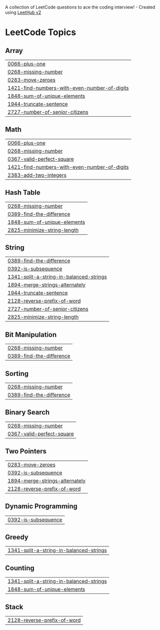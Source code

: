 A collection of LeetCode questions to ace the coding interview! - Created using [LeetHub v2](https://github.com/arunbhardwaj/LeetHub-2.0)
<!---LeetCode Topics Start-->
# LeetCode Topics
## Array
|  |
| ------- |
| [0066-plus-one](https://github.com/Suhail156/Leet-Code/tree/master/0066-plus-one) |
| [0268-missing-number](https://github.com/Suhail156/Leet-Code/tree/master/0268-missing-number) |
| [0283-move-zeroes](https://github.com/Suhail156/Leet-Code/tree/master/0283-move-zeroes) |
| [1421-find-numbers-with-even-number-of-digits](https://github.com/Suhail156/Leet-Code/tree/master/1421-find-numbers-with-even-number-of-digits) |
| [1848-sum-of-unique-elements](https://github.com/Suhail156/Leet-Code/tree/master/1848-sum-of-unique-elements) |
| [1944-truncate-sentence](https://github.com/Suhail156/Leet-Code/tree/master/1944-truncate-sentence) |
| [2727-number-of-senior-citizens](https://github.com/Suhail156/Leet-Code/tree/master/2727-number-of-senior-citizens) |
## Math
|  |
| ------- |
| [0066-plus-one](https://github.com/Suhail156/Leet-Code/tree/master/0066-plus-one) |
| [0268-missing-number](https://github.com/Suhail156/Leet-Code/tree/master/0268-missing-number) |
| [0367-valid-perfect-square](https://github.com/Suhail156/Leet-Code/tree/master/0367-valid-perfect-square) |
| [1421-find-numbers-with-even-number-of-digits](https://github.com/Suhail156/Leet-Code/tree/master/1421-find-numbers-with-even-number-of-digits) |
| [2383-add-two-integers](https://github.com/Suhail156/Leet-Code/tree/master/2383-add-two-integers) |
## Hash Table
|  |
| ------- |
| [0268-missing-number](https://github.com/Suhail156/Leet-Code/tree/master/0268-missing-number) |
| [0389-find-the-difference](https://github.com/Suhail156/Leet-Code/tree/master/0389-find-the-difference) |
| [1848-sum-of-unique-elements](https://github.com/Suhail156/Leet-Code/tree/master/1848-sum-of-unique-elements) |
| [2825-minimize-string-length](https://github.com/Suhail156/Leet-Code/tree/master/2825-minimize-string-length) |
## String
|  |
| ------- |
| [0389-find-the-difference](https://github.com/Suhail156/Leet-Code/tree/master/0389-find-the-difference) |
| [0392-is-subsequence](https://github.com/Suhail156/Leet-Code/tree/master/0392-is-subsequence) |
| [1341-split-a-string-in-balanced-strings](https://github.com/Suhail156/Leet-Code/tree/master/1341-split-a-string-in-balanced-strings) |
| [1894-merge-strings-alternately](https://github.com/Suhail156/Leet-Code/tree/master/1894-merge-strings-alternately) |
| [1944-truncate-sentence](https://github.com/Suhail156/Leet-Code/tree/master/1944-truncate-sentence) |
| [2128-reverse-prefix-of-word](https://github.com/Suhail156/Leet-Code/tree/master/2128-reverse-prefix-of-word) |
| [2727-number-of-senior-citizens](https://github.com/Suhail156/Leet-Code/tree/master/2727-number-of-senior-citizens) |
| [2825-minimize-string-length](https://github.com/Suhail156/Leet-Code/tree/master/2825-minimize-string-length) |
## Bit Manipulation
|  |
| ------- |
| [0268-missing-number](https://github.com/Suhail156/Leet-Code/tree/master/0268-missing-number) |
| [0389-find-the-difference](https://github.com/Suhail156/Leet-Code/tree/master/0389-find-the-difference) |
## Sorting
|  |
| ------- |
| [0268-missing-number](https://github.com/Suhail156/Leet-Code/tree/master/0268-missing-number) |
| [0389-find-the-difference](https://github.com/Suhail156/Leet-Code/tree/master/0389-find-the-difference) |
## Binary Search
|  |
| ------- |
| [0268-missing-number](https://github.com/Suhail156/Leet-Code/tree/master/0268-missing-number) |
| [0367-valid-perfect-square](https://github.com/Suhail156/Leet-Code/tree/master/0367-valid-perfect-square) |
## Two Pointers
|  |
| ------- |
| [0283-move-zeroes](https://github.com/Suhail156/Leet-Code/tree/master/0283-move-zeroes) |
| [0392-is-subsequence](https://github.com/Suhail156/Leet-Code/tree/master/0392-is-subsequence) |
| [1894-merge-strings-alternately](https://github.com/Suhail156/Leet-Code/tree/master/1894-merge-strings-alternately) |
| [2128-reverse-prefix-of-word](https://github.com/Suhail156/Leet-Code/tree/master/2128-reverse-prefix-of-word) |
## Dynamic Programming
|  |
| ------- |
| [0392-is-subsequence](https://github.com/Suhail156/Leet-Code/tree/master/0392-is-subsequence) |
## Greedy
|  |
| ------- |
| [1341-split-a-string-in-balanced-strings](https://github.com/Suhail156/Leet-Code/tree/master/1341-split-a-string-in-balanced-strings) |
## Counting
|  |
| ------- |
| [1341-split-a-string-in-balanced-strings](https://github.com/Suhail156/Leet-Code/tree/master/1341-split-a-string-in-balanced-strings) |
| [1848-sum-of-unique-elements](https://github.com/Suhail156/Leet-Code/tree/master/1848-sum-of-unique-elements) |
## Stack
|  |
| ------- |
| [2128-reverse-prefix-of-word](https://github.com/Suhail156/Leet-Code/tree/master/2128-reverse-prefix-of-word) |
<!---LeetCode Topics End-->